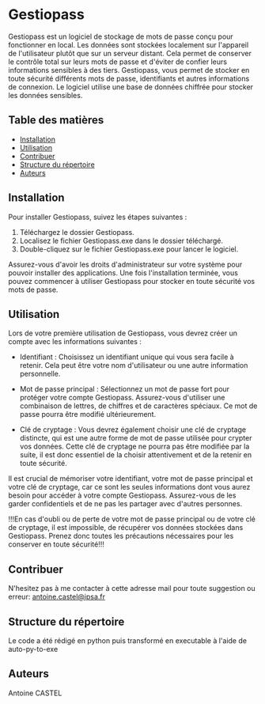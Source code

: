 # Gestiopass
Gestiopass est un logiciel de stockage de mots de passe conçu pour fonctionner en local. Les données sont stockées localement sur l'appareil de l'utilisateur plutôt que sur un serveur distant. Cela permet de conserver le contrôle total sur leurs mots de passe et d'éviter de confier leurs informations sensibles à des tiers. Gestiopass, vous permet de stocker en toute sécurité différents mots de passe, identifiants et autres informations de connexion. Le logiciel utilise une base de données chiffrée pour stocker les données sensibles.

## Table des matières
- [Installation](#installation)
- [Utilisation](#utilisation)
- [Contribuer](#contribuer)
- [Structure du répertoire](#structure-du-répertoire)
- [Auteurs](#auteurs)

## Installation
Pour installer Gestiopass, suivez les étapes suivantes :
  1) Téléchargez le dossier Gestiopass.
  2) Localisez le fichier Gestiopass.exe dans le dossier téléchargé.
  3) Double-cliquez sur le fichier Gestiopass.exe pour lancer le logiciel.

Assurez-vous d'avoir les droits d'administrateur sur votre système pour pouvoir installer des applications. Une fois l'installation terminée, vous pouvez commencer à utiliser Gestiopass pour stocker en toute sécurité vos mots de passe.

## Utilisation
Lors de votre première utilisation de Gestiopass, vous devrez créer un compte avec les informations suivantes :

  - Identifiant : Choisissez un identifiant unique qui vous sera facile à retenir. Cela peut être votre nom d'utilisateur ou une autre information personnelle.
  
  - Mot de passe principal : Sélectionnez un mot de passe fort pour protéger votre compte Gestiopass. Assurez-vous d'utiliser une combinaison de lettres, de chiffres et de caractères spéciaux. Ce mot de passe pourra être modifié ultérieurement.

  - Clé de cryptage : Vous devrez également choisir une clé de cryptage distincte, qui est une autre forme de mot de passe utilisée pour crypter vos données. Cette clé de cryptage ne pourra pas être modifiée par la suite, il est donc essentiel de la choisir attentivement et de la retenir en toute sécurité.

Il est crucial de mémoriser votre identifiant, votre mot de passe principal et votre clé de cryptage, car ce sont les seules informations dont vous aurez besoin pour accéder à votre compte Gestiopass. Assurez-vous de les garder confidentiels et de ne pas les partager avec d'autres personnes.

!!!En cas d'oubli ou de perte de votre mot de passe principal ou de votre clé de cryptage, il est impossible, de récupérer vos données stockées dans Gestiopass. Prenez donc toutes les précautions nécessaires pour les conserver en toute sécurité!!!

## Contribuer
N'hesitez pas à me contacter à cette adresse mail pour toute suggestion ou erreur: antoine.castel@ipsa.fr

## Structure du répertoire
Le code a été rédigé en python puis transformé en executable à l'aide de auto-py-to-exe

## Auteurs
Antoine CASTEL

